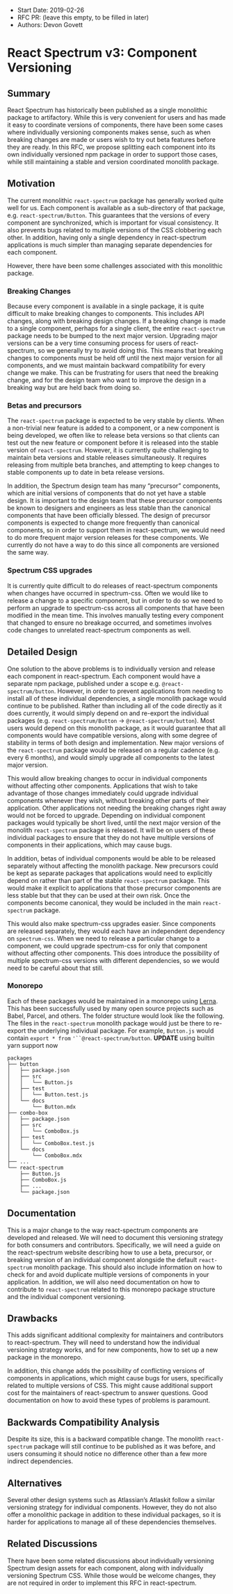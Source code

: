 <!-- Copyright 2020 Adobe. All rights reserved.
This file is licensed to you under the Apache License, Version 2.0 (the "License");
you may not use this file except in compliance with the License. You may obtain a copy
of the License at http://www.apache.org/licenses/LICENSE-2.0
Unless required by applicable law or agreed to in writing, software distributed under
the License is distributed on an "AS IS" BASIS, WITHOUT WARRANTIES OR REPRESENTATIONS
OF ANY KIND, either express or implied. See the License for the specific language
governing permissions and limitations under the License. -->

- Start Date: 2019-02-26
- RFC PR: (leave this empty, to be filled in later)
- Authors: Devon Govett

# React Spectrum v3: Component Versioning

## Summary

React Spectrum has historically been published as a single monolithic package to artifactory. While this is very convenient for users and has made it easy to coordinate versions of components, there have been some cases where individually versioning components makes sense, such as when breaking changes are made or users wish to try out beta features before they are ready. In this RFC, we propose splitting each component into its own individually versioned npm package in order to support those cases, while still maintaining a stable and version coordinated monolith package.

## Motivation

The current monolithic `react-spectrum` package has generally worked quite well for us. Each component is available as a sub-directory of that package, e.g. `react-spectrum/Button`. This guarantees that the versions of every component are synchronized, which is important for visual consistency. It also prevents bugs related to multiple versions of the CSS clobbering each other. In addition, having only a single dependency in react-spectrum applications is much simpler than managing separate dependencies for each component.

However, there have been some challenges associated with this monolithic package.

### Breaking Changes

Because every component is available in a single package, it is quite difficult to make breaking changes to components. This includes API changes, along with breaking design changes. If a breaking change is made to a single component, perhaps for a single client, the entire `react-spectrum` package needs to be bumped to the next major version. Upgrading major versions can be a very time consuming process for users of react-spectrum, so we generally try to avoid doing this. This means that breaking changes to components must be held off until the next major version for all components, and we must maintain backward compatibility for every change we make. This can be frustrating for users that need the breaking change, and for the design team who want to improve the design in a breaking way but are held back from doing so.

### Betas and precursors

The `react-spectrum` package is expected to be very stable by clients. When a non-trivial new feature is added to a component, or a new component is being developed, we often like to release beta versions so that clients can test out the new feature or component before it is released into the stable version of `react-spectrum`. However, it is currently quite challenging to maintain beta versions and stable releases simultaneously. It requires releasing from multiple beta branches, and attempting to keep changes to stable components up to date in beta release versions.

In addition, the Spectrum design team has many “precursor” components, which are initial versions of components that do not yet have a stable design. It is important to the design team that these precursor components be known to designers and engineers as less stable than the canonical components that have been officially blessed. The design of precursor components is expected to change more frequently than canonical components, so in order to support them in react-spectrum, we would need to do more frequent major version releases for these components. We currently do not have a way to do this since all components are versioned the same way.

### Spectrum CSS upgrades

It is currently quite difficult to do releases of react-spectrum components when changes have occurred in spectrum-css. Often we would like to release a change to a specific component, but in order to do so we need to perform an upgrade to spectrum-css across all components that have been modified in the mean time. This involves manually testing every component that changed to ensure no breakage occurred, and sometimes involves code changes to unrelated react-spectrum components as well.

## Detailed Design

One solution to the above problems is to individually version and release each component in react-spectrum. Each component would have a separate npm package, published under a scope e.g. `@react-spectrum/button`. However, in order to prevent applications from needing to install all of these individual dependencies, a single monolith package would continue to be published. Rather than including all of the code directly as it does currently, it would simply depend on and re-export the individual packages (e.g. `react-spectrum/Button` → `@react-spectrum/button`). Most users would depend on this monolith package, as it would guarantee that all components would have compatible versions, along with some degree of stability in terms of both design and implementation. New major versions of the `react-spectrum` package would be released on a regular cadence (e.g. every 6 months), and would simply upgrade all components to the latest major version.

This would allow breaking changes to occur in individual components without affecting other components. Applications that wish to take advantage of those changes immediately could upgrade individual components whenever they wish, without breaking other parts of their application. Other applications not needing the breaking changes right away would not be forced to upgrade. Depending on individual component packages would typically be short lived, until the next major version of the monolith `react-spectrum` package is released. It will be on users of these individual packages to ensure that they do not have multiple versions of components in their applications, which may cause bugs.

In addition, betas of individual components would be able to be released separately without affecting the monolith package. New precursors could be kept as separate packages that applications would need to explicitly depend on rather than part of the stable `react-spectrum` package. This would make it explicit to applications that those precursor components are less stable but that they can be used at their own risk. Once the components become canonical, they would be included in the main `react-spectrum` package.

This would also make spectrum-css upgrades easier. Since components are released separately, they would each have an independent dependency on `spectrum-css`. When we need to release a particular change to a component, we could upgrade spectrum-css for only that component without affecting other components. This does introduce the possibility of multiple spectrum-css versions with different dependencies, so we would need to be careful about that still.

### Monorepo

Each of these packages would be maintained in a monorepo using [Lerna](http://lernajs.io). This has been successfully used by many open source projects such as Babel, Parcel, and others. The folder structure would look like the following. The files in the `react-spectrum` monolith package would just be there to re-export the underlying individual package. For example, `Button.js`  would contain `export * from` `'``@react-spectrum/button`.
**UPDATE** using builtin yarn support now

    packages
    ├── button
    │   ├── package.json
    │   ├── src
    │   │   └── Button.js
    │   ├── test
    │   │   └── Button.test.js
    │   └── docs
    │       └── Button.mdx
    ├── combo-box
    │   ├── package.json
    │   ├── src
    │   │   └── ComboBox.js
    │   ├── test
    │   │   └── ComboBox.test.js
    │   └── docs
    │       └── ComboBox.mdx
    ├── ...
    └── react-spectrum
        ├── Button.js
        ├── ComboBox.js
        ├── ...
        └── package.json

## Documentation

This is a major change to the way react-spectrum components are developed and released. We will need to document this versioning strategy for both consumers and contributors. Specifically, we will need a guide on the react-spectrum website describing how to use a beta, precursor, or breaking version of an individual component alongside the default `react-spectrum` monolith package. This should also include information on how to check for and avoid duplicate multiple versions of components in your application. In addition, we will also need documentation on how to contribute to `react-spectrum` related to this monorepo package structure and the individual component versioning.

## Drawbacks

This adds significant additional complexity for maintainers and contributors to react-spectrum. They will need to understand how the individual versioning strategy works, and for new components, how to set up a new package in the monorepo.

In addition, this change adds the possibility of conflicting versions of components in applications, which might cause bugs for users, specifically related to multiple versions of CSS. This might cause additional support cost for the maintainers of react-spectrum to answer questions. Good documentation on how to avoid these types of problems is paramount.

## Backwards Compatibility Analysis

Despite its size, this is a backward compatible change. The monolith `react-spectrum` package will still continue to be published as it was before, and users consuming it should notice no difference other than a few more indirect dependencies.

## Alternatives

Several other design systems such as Atlassian’s Atlaskit follow a similar versioning strategy for individual components. However, they do not also offer a monolithic package in addition to these individual packages, so it is harder for applications to manage all of these dependencies themselves.

## Related Discussions

There have been some related discussions about individually versioning Spectrum design assets for each component, along with individually versioning Spectrum CSS. While those would be welcome changes, they are not required in order to implement this RFC in react-spectrum.
